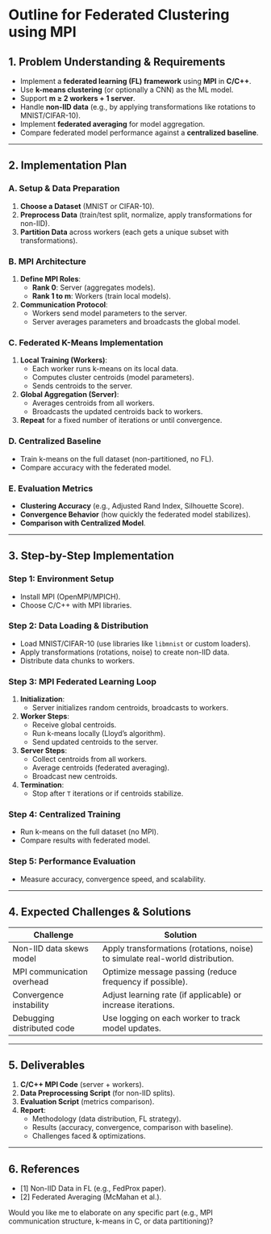 # **Outline for Federated Clustering using MPI**

## **1. Problem Understanding & Requirements**
- Implement a **federated learning (FL) framework** using **MPI** in **C/C++**.
- Use **k-means clustering** (or optionally a CNN) as the ML model.
- Support **m ≥ 2 workers + 1 server**.
- Handle **non-IID data** (e.g., by applying transformations like rotations to MNIST/CIFAR-10).
- Implement **federated averaging** for model aggregation.
- Compare federated model performance against a **centralized baseline**.

---

## **2. Implementation Plan**
### **A. Setup & Data Preparation**
1. **Choose a Dataset** (MNIST or CIFAR-10).
2. **Preprocess Data** (train/test split, normalize, apply transformations for non-IID).
3. **Partition Data** across workers (each gets a unique subset with transformations).

### **B. MPI Architecture**
1. **Define MPI Roles**:
   - **Rank 0**: Server (aggregates models).
   - **Rank 1 to m**: Workers (train local models).
2. **Communication Protocol**:
   - Workers send model parameters to the server.
   - Server averages parameters and broadcasts the global model.

### **C. Federated K-Means Implementation**
1. **Local Training (Workers)**:
   - Each worker runs k-means on its local data.
   - Computes cluster centroids (model parameters).
   - Sends centroids to the server.
2. **Global Aggregation (Server)**:
   - Averages centroids from all workers.
   - Broadcasts the updated centroids back to workers.
3. **Repeat** for a fixed number of iterations or until convergence.

### **D. Centralized Baseline**
- Train k-means on the full dataset (non-partitioned, no FL).
- Compare accuracy with the federated model.

### **E. Evaluation Metrics**
- **Clustering Accuracy** (e.g., Adjusted Rand Index, Silhouette Score).
- **Convergence Behavior** (how quickly the federated model stabilizes).
- **Comparison with Centralized Model**.

---

## **3. Step-by-Step Implementation**
### **Step 1: Environment Setup**
- Install MPI (OpenMPI/MPICH).
- Choose C/C++ with MPI libraries.

### **Step 2: Data Loading & Distribution**
- Load MNIST/CIFAR-10 (use libraries like `libmnist` or custom loaders).
- Apply transformations (rotations, noise) to create non-IID data.
- Distribute data chunks to workers.

### **Step 3: MPI Federated Learning Loop**
1. **Initialization**:
   - Server initializes random centroids, broadcasts to workers.
2. **Worker Steps**:
   - Receive global centroids.
   - Run k-means locally (Lloyd’s algorithm).
   - Send updated centroids to the server.
3. **Server Steps**:
   - Collect centroids from all workers.
   - Average centroids (federated averaging).
   - Broadcast new centroids.
4. **Termination**:
   - Stop after `T` iterations or if centroids stabilize.

### **Step 4: Centralized Training**
- Run k-means on the full dataset (no MPI).
- Compare results with federated model.

### **Step 5: Performance Evaluation**
- Measure accuracy, convergence speed, and scalability.

---

## **4. Expected Challenges & Solutions**
| **Challenge** | **Solution** |
|--------------|-------------|
| Non-IID data skews model | Apply transformations (rotations, noise) to simulate real-world distribution. |
| MPI communication overhead | Optimize message passing (reduce frequency if possible). |
| Convergence instability | Adjust learning rate (if applicable) or increase iterations. |
| Debugging distributed code | Use logging on each worker to track model updates. |

---

## **5. Deliverables**
1. **C/C++ MPI Code** (server + workers).
2. **Data Preprocessing Script** (for non-IID splits).
3. **Evaluation Script** (metrics comparison).
4. **Report**:
   - Methodology (data distribution, FL strategy).
   - Results (accuracy, convergence, comparison with baseline).
   - Challenges faced & optimizations.

---

## **6. References**
- [1] Non-IID Data in FL (e.g., FedProx paper).
- [2] Federated Averaging (McMahan et al.).

Would you like me to elaborate on any specific part (e.g., MPI communication structure, k-means in C, or data partitioning)?